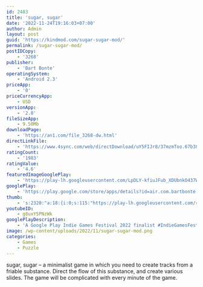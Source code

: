 ```yaml
---
id: 2483
title: 'sugar, sugar'
date: '2022-11-24T19:16:03+07:00'
author: Admin
layout: post
guid: 'https://kindmod.com/sugar-sugar-mod/'
permalink: /sugar-sugar-mod/
postIDCopy:
    - '3268'
publisher:
    - 'Bart Bonte'
operatingSystem:
    - 'Android 2.3'
priceApp:
    - '0'
priceCurrencyApp:
    - USD
versionApp:
    - '2.8'
fileSizeApp:
    - 9.50Mb
downloadPage:
    - 'https://an1.com/file_3268-dw.html'
directLinkFile:
    - 'https://www.4sync.com/web/directDownload/uY5FIJr8/37mzmToo.67b38ed8fe62384ca39de63dc721e72f'
ratingCount:
    - '1983'
ratingValue:
    - '4.6'
featuredImageGooglePlay:
    - 'https://play-lh.googleusercontent.com/LpDLY-kfiuJFub_XDUbnkO437WpwdtsHGzHwwcwtpTEnz94SrFJtowSYIQkD1WcVv3Ua'
googlePlay:
    - 'https://play.google.com/store/apps/details?id=air.com.bartbonte.sugar'
thumb:
    - 's:2320:"a:18:{i:0;s:115:"https://play-lh.googleusercontent.com/rgavmggbi_OTAIW-Z9epffIvSYPVgSYcvvvMKPb35t_UwKeDxAnqhNvr1Ck_ahgij3Y=w526-h296";i:1;s:114:"https://play-lh.googleusercontent.com/2zYsFpJUDMfVDfNfCyx-qhKQ6hrX7MrfNIA3hNbmA2SF4StmNHlliqE6diO_GRjhCg=w526-h296";i:2;s:115:"https://play-lh.googleusercontent.com/L75IcoRyTtOsfOIoNUlXg3PuSDSd_cG9Hqo9FWxwSRjhYHjIPyTTNeUHG-7HQie8weY=w526-h296";i:3;s:114:"https://play-lh.googleusercontent.com/afRgPMZ8MSd2u4NkBFhlWTW9TKtlWk1DKW-gdg2pZTsESCtrQUmuQkgSZY2RYdxMQQ=w526-h296";i:4;s:115:"https://play-lh.googleusercontent.com/puMLCJdAPdCCjR0shDqdogNFPUMy69lSaAP0nULrVw_QylLykbyCcc3LFzAMH_ooFn4=w526-h296";i:5;s:114:"https://play-lh.googleusercontent.com/QUdM0W27bkFPPD3Pw7Wegu5UPep1sI63Hi2V7b8kD9qwHxSPq-K1No6sfVYP0hc-TA=w526-h296";i:6;s:115:"https://play-lh.googleusercontent.com/pnw3TQxMQCELSPI37EstVZ-fyTJU-5TFKkZ6DtvVNBKHZ-glnW68hIKhe4HHGrK43gI=w526-h296";i:7;s:115:"https://play-lh.googleusercontent.com/dDFQmap2MVmyIDxmg0Bj1LxSOW_Qp_2DttPxFIXmmHe7fa7Hwts0l9Mp5hIx0YEX0BA=w526-h296";i:8;s:116:"https://play-lh.googleusercontent.com/sQXv3fVnFNrPLADWrKvCS8wFaTDzdXaMDbACgfeYenJ4C03KSwXJnb8zivDQYxdlx_O8=w526-h296";i:9;s:116:"https://play-lh.googleusercontent.com/AjWvbhSNnhGwmzBfMWrxUWL9RCUw1w4ze5rPB7RpxUCtPEEaYUGvImeTzP1jprW8kxwn=w526-h296";i:10;s:116:"https://play-lh.googleusercontent.com/37TCLR8KbmPyZvBqbgsn6yq12Iy8D_88K9dZdgAVrgz4cC_xeU-Wr4pPlt8V0ktDhyVo=w526-h296";i:11;s:115:"https://play-lh.googleusercontent.com/wBz4hoX3TzeM-LYzt0WCuPH7bh4qupo24CAo2CwUXnU0iqGIF0RvWRwoAnYAfULs-pA=w526-h296";i:12;s:115:"https://play-lh.googleusercontent.com/GDdjabSx2QBuJic2pibXF956H8Zn0bxPTbyIdAdzkKDyz7gBUfmmvALPw6z_Jj6sVvU=w526-h296";i:13;s:116:"https://play-lh.googleusercontent.com/AmgHvWz3Qg4SIDPtg2D_6fIkV3BVgbvZqhme9kZjlOUHKVXcMLGOsspnnEAz08u_z4-N=w526-h296";i:14;s:114:"https://play-lh.googleusercontent.com/cJUHM_O3MhPijQQw2hnZhH9Lcx-kWN36-0i3JxrcmQ6DqNxgE7jsutmO_KjiD9NXSw=w526-h296";i:15;s:116:"https://play-lh.googleusercontent.com/ArTdcwFLqYzWsounxL5sLs1iznxQII5TBZos_gUFHuCtW2NwuSSsLR0_J_WVmvHNpc45=w526-h296";i:16;s:115:"https://play-lh.googleusercontent.com/LG8vKueCo3kJZiTL_1rjYDyAFShvl8wRTPFDOMCsUo0ITdFZXhFBKvAIwfVXvapW2iQ=w526-h296";i:17;s:115:"https://play-lh.googleusercontent.com/5w5T3t8nKUl6l4x0OKwNeIqfwdEDS72JaloO64CshGwXdnTCkKJwUeAP14fbvvGyxGQ=w526-h296";}";'
youtubeID:
    - g8uxY5PNzWk
googlePlayDescription:
    - 'A Google Play Indie Games Festival 2022 finalist #IndieGamesFestivalDraw on the screen to direct sugar into the cups. Experience the soothing puzzling with sugar particles trickling across the screen.A relaxing puzzle game from the creator of the color puzzle series and the "sugar, sugar" games.'
image: /wp-content/uploads/2022/11/sugar-sugar-mod.png
categories:
    - Games
    - Puzzle
---
```


sugar, sugar – a minimalist game in which you need to create tracks from a friable substance. Direct the flow of this substance, and create various slides. The game will be complicated with every minute of the game.